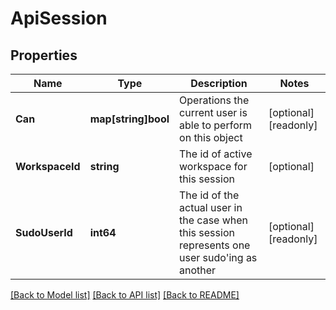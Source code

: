 # ApiSession

## Properties

Name | Type | Description | Notes
------------ | ------------- | ------------- | -------------
**Can** | **map[string]bool** | Operations the current user is able to perform on this object | [optional] [readonly] 
**WorkspaceId** | **string** | The id of active workspace for this session | [optional] 
**SudoUserId** | **int64** | The id of the actual user in the case when this session represents one user sudo&#39;ing as another | [optional] [readonly] 

[[Back to Model list]](../README.md#documentation-for-models) [[Back to API list]](../README.md#documentation-for-api-endpoints) [[Back to README]](../README.md)


